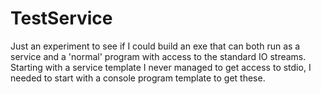 # TestService
Just an experiment to see if I could build an exe that can both run as a service and a 'normal' program with access to the standard IO streams.
Starting with a service template I never managed to get access to stdio, I needed to start with a console program template to get these.
